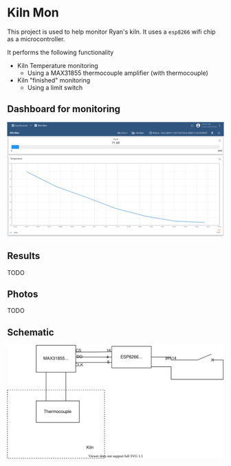 # Kiln Mon

This project is used to help monitor Ryan's kiln.  It uses a `esp8266` wifi chip as a microcontroller.

It performs the following functionality

* Kiln Temperature monitoring
  * Using a MAX31855 thermocouple amplifier (with thermocouple)
* Kiln "finished" monitoring
  * Using a limit switch

## Dashboard for monitoring

![dashboard](./docs/dashboard.png)

## Results

TODO

## Photos

TODO

## Schematic

![schematic](./docs/schematic.svg)

